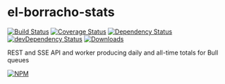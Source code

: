 # el-borracho-stats

[![Build Status][ci-master]][travis-ci]
[![Coverage Status][coverage-master]][coveralls]
[![Dependency Status][dependency]][david]
[![devDependency Status][dev-dependency]][david]
[![Downloads][downloads]][npm]

REST and SSE API and worker producing daily and all-time totals for Bull queues

[![NPM][npm-stats]][npm]

  [ci-master]: https://img.shields.io/travis/nextorigin/el-borracho-stats/master.svg?style=flat-square
  [travis-ci]: https://travis-ci.org/nextorigin/el-borracho-stats
  [coverage-master]: https://img.shields.io/coveralls/nextorigin/el-borracho-stats/master.svg?style=flat-square
  [coveralls]: https://coveralls.io/r/nextorigin/el-borracho-stats
  [dependency]: https://img.shields.io/david/nextorigin/el-borracho-stats.svg?style=flat-square
  [david]: https://david-dm.org/nextorigin/el-borracho-stats
  [dev-dependency]: https://img.shields.io/david/dev/nextorigin/el-borracho-stats.svg?style=flat-square
  [david-dev]: https://david-dm.org/nextorigin/el-borracho-stats#info=devDependencies
  [downloads]: https://img.shields.io/npm/dm/el-borracho-stats.svg?style=flat-square
  [npm]: https://www.npmjs.org/package/el-borracho-stats
  [npm-stats]: https://nodei.co/npm/el-borracho-stats.png?downloads=true&downloadRank=true&stars=true
